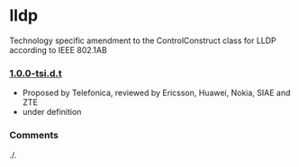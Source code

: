 # lldp
Technology specific amendment to the ControlConstruct class for LLDP according to IEEE 802.1AB

### [1.0.0-tsi.d.t](../../tree/tsp)
- Proposed by Telefonica, reviewed by Ericsson, Huawei, Nokia, SIAE and ZTE
- under definition

### Comments
./.
